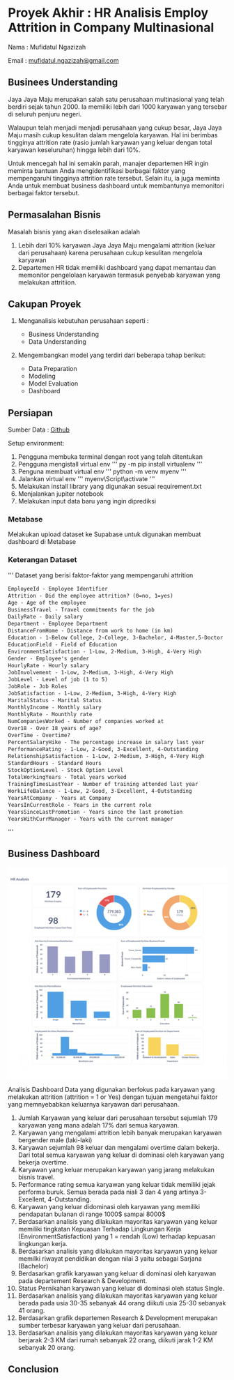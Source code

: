 # Proyek Akhir : HR Analisis Employ Attrition in Company Multinasional

Nama : Mufidatul Ngazizah

Email : mufidatul.ngazizah@gmail.com

## Businees Understanding

Jaya Jaya Maju merupakan salah satu perusahaan multinasional yang telah berdiri sejak tahun 2000. Ia memiliki lebih dari 1000 karyawan yang tersebar di seluruh penjuru negeri. 

Walaupun telah menjadi menjadi perusahaan yang cukup besar, Jaya Jaya Maju masih cukup kesulitan dalam mengelola karyawan. Hal ini berimbas tingginya attrition rate (rasio jumlah karyawan yang keluar dengan total karyawan keseluruhan) hingga lebih dari 10%.

Untuk mencegah hal ini semakin parah, manajer departemen HR ingin meminta bantuan Anda mengidentifikasi berbagai faktor yang mempengaruhi tingginya attrition rate tersebut. Selain itu, ia juga meminta Anda untuk membuat business dashboard untuk membantunya memonitori berbagai faktor tersebut.

## Permasalahan Bisnis
Masalah bisnis yang akan diselesaikan adalah

1. Lebih dari 10% karyawan Jaya Jaya Maju mengalami attrition (keluar dari perusahaan) karena perusahaan cukup kesulitan mengelola karyawan
2. Departemen HR tidak memiliki dashboard yang dapat memantau dan memonitor pengelolaan karyawan termasuk penyebab karyawan yang melakukan attritiion.

## Cakupan Proyek
1. Menganalisis kebutuhan perusahaan seperti :
   * Business Understanding
   * Data Understanding

2. Mengembangkan model yang terdiri dari beberapa tahap berikut:
   * Data Preparation
   * Modeling
   * Model Evaluation
   * Dashboard

## Persiapan
Sumber Data : [Github](https://github.com/dicodingacademy/dicoding_dataset/tree/main/employee)

Setup environment:
1. Pengguna membuka terminal dengan root yang telah ditentukan
2. Pengguna mengistall virtual env
   '''
   py -m pip install virtualenv
  '''
4. Penguna membuat virtual env
   '''
   python -m venv myenv
   '''
5. Jalankan virtual env
   '''
   myenv\Script\activate
   '''
7. Melakukan install library yang digunakan sesuai requirement.txt
8. Menjalankan jupiter notebook
9. Melakukan input data baru yang ingin diprediksi

### Metabase
Melakukan upload dataset ke Supabase untuk digunakan membuat dashboard di Metabase


### Keterangan Dataset
'''
Dataset yang berisi faktor-faktor yang mempengaruhi attrition

    EmployeeId - Employee Identifier
    Attrition - Did the employee attrition? (0=no, 1=yes)
    Age - Age of the employee
    BusinessTravel - Travel commitments for the job
    DailyRate - Daily salary
    Department - Employee Department
    DistanceFromHome - Distance from work to home (in km)
    Education - 1-Below College, 2-College, 3-Bachelor, 4-Master,5-Doctor
    EducationField - Field of Education
    EnvironmentSatisfaction - 1-Low, 2-Medium, 3-High, 4-Very High
    Gender - Employee's gender
    HourlyRate - Hourly salary
    JobInvolvement - 1-Low, 2-Medium, 3-High, 4-Very High
    JobLevel - Level of job (1 to 5)
    JobRole - Job Roles
    JobSatisfaction - 1-Low, 2-Medium, 3-High, 4-Very High
    MaritalStatus - Marital Status
    MonthlyIncome - Monthly salary
    MonthlyRate - Mounthly rate
    NumCompaniesWorked - Number of companies worked at
    Over18 - Over 18 years of age?
    OverTime - Overtime?
    PercentSalaryHike - The percentage increase in salary last year
    PerformanceRating - 1-Low, 2-Good, 3-Excellent, 4-Outstanding
    RelationshipSatisfaction - 1-Low, 2-Medium, 3-High, 4-Very High
    StandardHours - Standard Hours
    StockOptionLevel - Stock Option Level
    TotalWorkingYears - Total years worked
    TrainingTimesLastYear - Number of training attended last year
    WorkLifeBalance - 1-Low, 2-Good, 3-Excellent, 4-Outstanding
    YearsAtCompany - Years at Company
    YearsInCurrentRole - Years in the current role
    YearsSinceLastPromotion - Years since the last promotion
    YearsWithCurrManager - Years with the current manager
    
'''
## Business Dashboard

![Dashboard HR.](https://github.com/mufidatuln/Belajar-Penerapan-Data-Science-HR-Analisis/blob/main/HR%20Analysis_page-0001.jpg)

Analisis Dashboard Data yang digunakan berfokus pada karyawan yang melakukan attrition (attrition = 1 or Yes) dengan tujuan mengetahui faktor yang memnyebabkan keluarnya karyawan dari perusahaan.
1. Jumlah Karyawan yang keluar dari perusahaan tersebut sejumlah 179 karyawan yang mana adalah 17% dari semua karyawan.
2. Karyawan yang mengalami attrition lebih banyak merupakan karyawan bergender male (laki-laki)
3. Karyawan sejumlah 98 keluar dan mengalami overtime dalam bekerja. Dari total semua karyawan yang keluar di dominasi oleh karyawan yang bekerja overtime.
4. Karyawan yang keluar merupakan karyawan yang jarang melakukan bisnis travel.
5. Performance rating semua karyawan yang keluar tidak memiliki jejak performa buruk. Semua berada pada niali 3 dan 4 yang artinya 3-Excellent, 4-Outstanding.
6. Karyawan yang keluar didominasi oleh karyawan yang memiliki pendapatan bulanan di range 1000$ sampai 8000$
7. Berdasarkan analisis yang dilakukan mayoritas karyawan yang keluar memiliki tingkatan  Kepuasan Terhadap Lingkungan Kerja (EnvironmentSatisfaction) yang 1 = rendah (Low) terhadap kepuasan lingkungan kerja.
8. Berdasarkan analisis yang dilakukan mayoritas karyawan yang keluar memilki riwayat pendidikan dengan nilai 3 yaitu sebagai  Sarjana (Bachelor) 
9. Berdasarkan grafik karyawan yang keluar di dominasi oleh karyawan pada departement Research & Development.
10. Status Pernikahan karyawan yang keluar di dominasi oleh status Single.
11. Berdasarkan analisis yang dilakukan mayoritas karyawan yang keluar berada pada usia 30-35 sebanyak 44 orang diikuti usia 25-30 sebanyak 41 orang.
12. Berdasarkan grafik departemen Research & Development merupakan sumber terbesar karyawan yang keluar dari perusahaan.
13. Berdasarkan analisis yang dilakukan mayoritas karyawan yang keluar berjarak 2-3 KM dari rumah sebanyak 22 orang, diikuti jarak 1-2 KM sebanyak 20 orang.

## Conclusion

